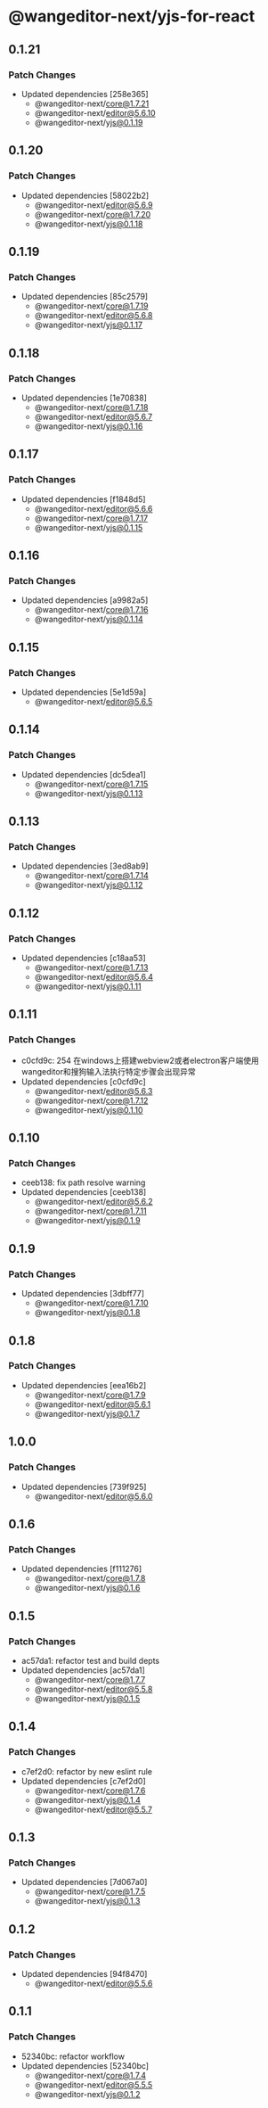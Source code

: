 # @wangeditor-next/yjs-for-react

## 0.1.21

### Patch Changes

- Updated dependencies [258e365]
  - @wangeditor-next/core@1.7.21
  - @wangeditor-next/editor@5.6.10
  - @wangeditor-next/yjs@0.1.19

## 0.1.20

### Patch Changes

- Updated dependencies [58022b2]
  - @wangeditor-next/editor@5.6.9
  - @wangeditor-next/core@1.7.20
  - @wangeditor-next/yjs@0.1.18

## 0.1.19

### Patch Changes

- Updated dependencies [85c2579]
  - @wangeditor-next/core@1.7.19
  - @wangeditor-next/editor@5.6.8
  - @wangeditor-next/yjs@0.1.17

## 0.1.18

### Patch Changes

- Updated dependencies [1e70838]
  - @wangeditor-next/core@1.7.18
  - @wangeditor-next/editor@5.6.7
  - @wangeditor-next/yjs@0.1.16

## 0.1.17

### Patch Changes

- Updated dependencies [f1848d5]
  - @wangeditor-next/editor@5.6.6
  - @wangeditor-next/core@1.7.17
  - @wangeditor-next/yjs@0.1.15

## 0.1.16

### Patch Changes

- Updated dependencies [a9982a5]
  - @wangeditor-next/core@1.7.16
  - @wangeditor-next/yjs@0.1.14

## 0.1.15

### Patch Changes

- Updated dependencies [5e1d59a]
  - @wangeditor-next/editor@5.6.5

## 0.1.14

### Patch Changes

- Updated dependencies [dc5dea1]
  - @wangeditor-next/core@1.7.15
  - @wangeditor-next/yjs@0.1.13

## 0.1.13

### Patch Changes

- Updated dependencies [3ed8ab9]
  - @wangeditor-next/core@1.7.14
  - @wangeditor-next/yjs@0.1.12

## 0.1.12

### Patch Changes

- Updated dependencies [c18aa53]
  - @wangeditor-next/core@1.7.13
  - @wangeditor-next/editor@5.6.4
  - @wangeditor-next/yjs@0.1.11

## 0.1.11

### Patch Changes

- c0cfd9c: 254 在windows上搭建webview2或者electron客户端使用wangeditor和搜狗输入法执行特定步骤会出现异常
- Updated dependencies [c0cfd9c]
  - @wangeditor-next/editor@5.6.3
  - @wangeditor-next/core@1.7.12
  - @wangeditor-next/yjs@0.1.10

## 0.1.10

### Patch Changes

- ceeb138: fix path resolve warning
- Updated dependencies [ceeb138]
  - @wangeditor-next/editor@5.6.2
  - @wangeditor-next/core@1.7.11
  - @wangeditor-next/yjs@0.1.9

## 0.1.9

### Patch Changes

- Updated dependencies [3dbff77]
  - @wangeditor-next/core@1.7.10
  - @wangeditor-next/yjs@0.1.8

## 0.1.8

### Patch Changes

- Updated dependencies [eea16b2]
  - @wangeditor-next/core@1.7.9
  - @wangeditor-next/editor@5.6.1
  - @wangeditor-next/yjs@0.1.7

## 1.0.0

### Patch Changes

- Updated dependencies [739f925]
  - @wangeditor-next/editor@5.6.0

## 0.1.6

### Patch Changes

- Updated dependencies [f111276]
  - @wangeditor-next/core@1.7.8
  - @wangeditor-next/yjs@0.1.6

## 0.1.5

### Patch Changes

- ac57da1: refactor test and build depts
- Updated dependencies [ac57da1]
  - @wangeditor-next/core@1.7.7
  - @wangeditor-next/editor@5.5.8
  - @wangeditor-next/yjs@0.1.5

## 0.1.4

### Patch Changes

- c7ef2d0: refactor by new eslint rule
- Updated dependencies [c7ef2d0]
  - @wangeditor-next/core@1.7.6
  - @wangeditor-next/yjs@0.1.4
  - @wangeditor-next/editor@5.5.7

## 0.1.3

### Patch Changes

- Updated dependencies [7d067a0]
  - @wangeditor-next/core@1.7.5
  - @wangeditor-next/yjs@0.1.3

## 0.1.2

### Patch Changes

- Updated dependencies [94f8470]
  - @wangeditor-next/editor@5.5.6

## 0.1.1

### Patch Changes

- 52340bc: refactor workflow
- Updated dependencies [52340bc]
  - @wangeditor-next/core@1.7.4
  - @wangeditor-next/editor@5.5.5
  - @wangeditor-next/yjs@0.1.2
